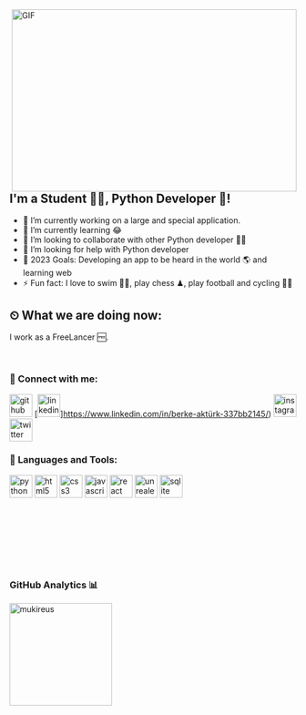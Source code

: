 <img align="right" alt="GIF" src="https://github.com/abhisheknaiidu/abhisheknaiidu/blob/master/code.gif?raw=true" width="500" height="320" />

## I'm a Student 👨‍🎓, Python Developer 🚀!
- 🔭 I’m currently working on a large and special application.
- 🌱 I’m currently learning 😂
- 👯 I’m looking to collaborate with other Python developer 👩‍💻 
- 🤔 I’m looking for help with Python developer
- 🥅 2023 Goals: Developing an app to be heard in the world 🌎 and learning web
- ⚡ Fun fact: I love to swim 🏊‍♀️, play chess ♟, play football and cycling 🚴‍♀️
## ⏲ What we are doing now:
I  work as a FreeLancer 🆓.

<br />

### 📩 Connect with me:

[<img src='https://cdn.jsdelivr.net/npm/simple-icons@3.0.1/icons/github.svg' alt='github' height='40'>](https://github.com/berkeakturk14) 
[<img src='https://cdn.jsdelivr.net/npm/simple-icons@3.0.1/icons/linkedin.svg' alt='linkedin' height='40'>]https://www.linkedin.com/in/berke-aktürk-337bb2145/)
[<img src='https://cdn.jsdelivr.net/npm/simple-icons@3.0.1/icons/instagram.svg' alt='instagram' height='40'>](https://www.instagram.com/berkeakturk14/)
[<img src='https://cdn.jsdelivr.net/npm/simple-icons@3.0.1/icons/twitter.svg' alt='twitter' height='40'>](https://twitter.com/BerkeAktrk)
<br />

### 🔧 Languages and Tools:


[<img src='https://cdn.jsdelivr.net/npm/simple-icons@3.0.1/icons/python.svg' alt='python' height='40'>](https://www.python.org)
[<img src='https://cdn.jsdelivr.net/npm/simple-icons@3.0.1/icons/html5.svg' alt='html5' height='40'>](https://html.com)
[<img src='https://cdn.jsdelivr.net/npm/simple-icons@3.0.1/icons/css3.svg' alt='css3' height='40'>](https://www.w3schools.com/css/)
[<img src='https://cdn.jsdelivr.net/npm/simple-icons@3.0.1/icons/javascript.svg' alt='javascript' height='40'>](https://developer.mozilla.org/en-US/docs/Web/JavaScript)
[<img src='https://cdn.jsdelivr.net/npm/simple-icons@3.0.1/icons/react.svg' alt='react' height='40'>](https://reactjs.org)
[<img src='https://cdn.jsdelivr.net/npm/simple-icons@3.0.1/icons/unrealengine.svg' alt='unrealengine' height='40'>](https://www.unrealengine.com/en-US)
[<img src='https://cdn.jsdelivr.net/npm/simple-icons@3.0.1/icons/sqlite.svg' alt='sqlite' height='40'>](https://www.sqlite.org/index.html)  





<br />


<br />
<br />
<br />
<br />
<br />


### GitHub Analytics 📊

  <img height="180em" align="left" src="https://github-readme-stats.vercel.app/api/top-langs?username=berkeakturk14&show_icons=true&locale=en&layout=compact&langs_count=8&theme=radical" alt="mukireus"/>
</a>

<br />
<br />

